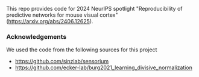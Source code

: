 This repo provides code for 2024 NeurIPS spotlight "Reproducibility of predictive networks for mouse visual cortex" (https://arxiv.org/abs/2406.12625).


### Acknowledgements
We used the code from the following sources for this project
* https://github.com/sinzlab/sensorium
* https://github.com/ecker-lab/burg2021_learning_divisive_normalization
